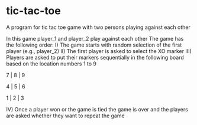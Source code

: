 # tic-tac-toe
A program for tic tac toe game with two persons playing against each other

In this game player_1 and player_2 play against each other
The game has the following order:
I) The game starts with random selection of the first player (e.g., player_2)
II) The first player is asked to select the XO marker
III) Players are asked to put their markers sequentially in the following board based on the location numbers 1 to 9

7 | 8 | 9

4 | 5 | 6

1 | 2 | 3

IV) Once a player won or the game is tied the game is over and the players are asked whether they want to repeat the game
